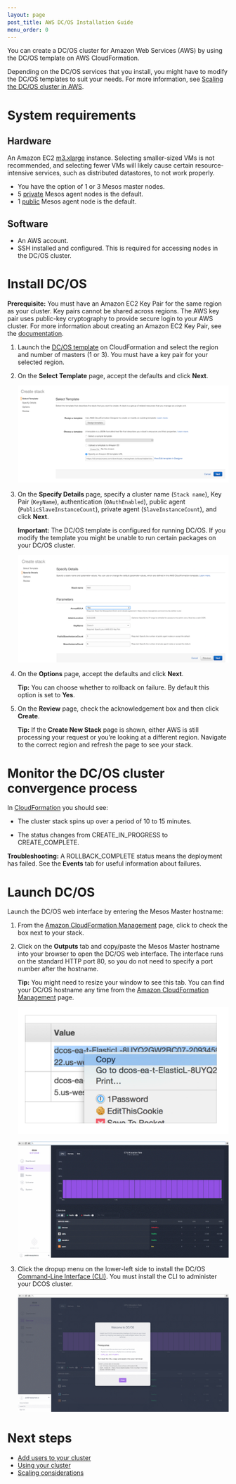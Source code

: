 ```yaml
---
layout: page
post_title: AWS DC/OS Installation Guide
menu_order: 0
---
```

<p>You can create a DC/OS cluster for Amazon Web Services (AWS) by using the DC/OS template on AWS CloudFormation.</p>

<p>Depending on the DC/OS services that you install, you might have to modify the DC/OS templates to suit your needs. For more information, see <a href="/administration/managing-aws/">Scaling the DC/OS cluster in AWS</a>.</p>

<h1>System requirements</h1>

<h2>Hardware</h2>

<p>An Amazon EC2 <a href="https://aws.amazon.com/ec2/pricing/" target="_blank">m3.xlarge</a> instance.  Selecting smaller-sized VMs is not recommended, and selecting fewer VMs will likely cause certain resource-intensive services, such as distributed datastores, to not work properly.</p>

<ul>
<li>You have the option of 1 or 3 Mesos master nodes.</li>
<li>5 <a href="/overview/concepts/#private">private</a> Mesos agent nodes is the default.</li>
<li>1 <a href="/overview/concepts/#public">public</a> Mesos agent node is the default.</li>
</ul>

<h2>Software</h2>

<ul>
<li>An AWS account.</li>
<li>SSH installed and configured. This is required for accessing nodes in the DC/OS cluster.</li>
</ul>

<h1>Install DC/OS</h1>

<p><strong>Prerequisite:</strong>
You must have an Amazon EC2 Key Pair for the same region as your cluster. Key pairs cannot be shared across regions. The AWS key pair uses public-key cryptography to provide secure login to your AWS cluster. For more information about creating an Amazon EC2 Key Pair, see the <a href="http://docs.aws.amazon.com/AWSEC2/latest/UserGuide/ec2-key-pairs.html#having-ec2-create-your-key-pair" target="_blank">documentation</a>.</p>

<ol>
<li><p>Launch the <a href="https://downloads.dcos.io/dcos/EarlyAccess/aws.html" target="_blank">DC/OS template</a> on CloudFormation and select the region and number of masters (1 or 3). You must have a key pair for your selected region.</p></li>
<li><p>On the <strong>Select Template</strong> page, accept the defaults and click <strong>Next</strong>.</p>

<p><img src="/assets/images/dcos-aws-step2b.png" alt="Launch stack" /></p></li>
<li><p>On the <strong>Specify Details</strong> page, specify a cluster name (<code>Stack name</code>), Key Pair (<code>KeyName</code>), authentication (<code>OAuthEnabled</code>), public agent (<code>PublicSlaveInstanceCount</code>), private agent (<code>SlaveInstanceCount</code>), and click <strong>Next</strong>.</p>

<p><strong>Important:</strong> The DC/OS template is configured for running DC/OS. If you modify the template you might be unable to run certain packages on your DC/OS cluster.</p>

<p><img src="/assets/images/dcos-aws-step2c.png" alt="Create stack" /></p></li>
<li><p>On the <strong>Options</strong> page, accept the defaults and click <strong>Next</strong>.</p>

<p><strong>Tip:</strong> You can choose whether to rollback on failure. By default this option is set to <strong>Yes</strong>.</p></li>
<li><p>On the <strong>Review</strong> page, check the acknowledgement box and then click <strong>Create</strong>.</p>

<p><strong>Tip:</strong> If the <strong>Create New Stack</strong> page is shown, either AWS is still processing your request or you’re looking at a different region. Navigate to the correct region and refresh the page to see your stack.</p></li>
</ol>

<h1>Monitor the DC/OS cluster convergence process</h1>

<p>In <a href="https://console.aws.amazon.com/cloudformation/home" target="_blank">CloudFormation</a> you should see:</p>

<ul>
<li><p>The cluster stack spins up over a period of 10 to 15 minutes.</p></li>
<li><p>The status changes from CREATE_IN_PROGRESS to CREATE_COMPLETE.</p></li>
</ul>

<p><strong>Troubleshooting:</strong> A ROLLBACK_COMPLETE status means the deployment has failed. See the <strong>Events</strong> tab for useful information about failures.</p>

<h1><a name="launchdcos"></a>Launch DC/OS</h1>

<p>Launch the DC/OS web interface by entering the Mesos Master hostname:</p>

<ol>
<li><p>From the <a href="https://console.aws.amazon.com/cloudformation/home" target="_blank">Amazon CloudFormation Management</a> page, click to check the box next to your stack.</p></li>
<li><p>Click on the <strong>Outputs</strong> tab and copy/paste the Mesos Master hostname into your browser to open the DC/OS web interface. The interface runs on the standard HTTP port 80, so you do not need to specify a port number after the hostname.</p>

<p><strong>Tip:</strong> You might need to resize your window to see this tab. You can find your DC/OS hostname any time from the <a href="https://console.aws.amazon.com/cloudformation/home" target="_blank">Amazon CloudFormation Management</a> page.</p>

<p><img src="/assets/images/dcos-aws-step3a.png" alt="Monitor stack creation" /></p>

<p><img src="/assets/images/ui-dashboard.gif" alt="DC/OS dashboard" /></p></li>
<li><p>Click the dropup menu on the lower-left side to install the DC/OS <a href="/usage/cli/install/">Command-Line Interface (CLI)</a>. You must install the CLI to administer your DCOS cluster.</p>

<p><img src="/assets/images/ui-dashboard-install-cli.gif" alt="install CLI" /></p></li>
</ol>

<h1>Next steps</h1>

<ul>
<li><a href="/administration/user-management/">Add users to your cluster</a></li>
<li><a href="/usage/">Using your cluster</a></li>
<li><a href="https://aws.amazon.com/autoscaling/">Scaling considerations</a></li>
</ul>
